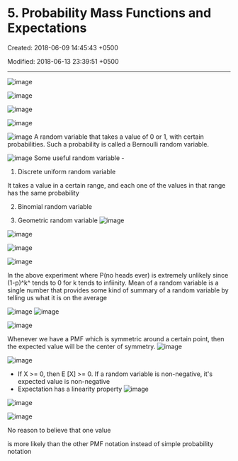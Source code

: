 # 5. Probability Mass Functions and Expectations

Created: 2018-06-09 14:45:43 +0500

Modified: 2018-06-13 23:39:51 +0500

---

![image](media/Intro-Syllabus_5.-Probability-Mass-Functions-and-Expectations-image1.png)

![image](media/Intro-Syllabus_5.-Probability-Mass-Functions-and-Expectations-image2.png)

![image](media/Intro-Syllabus_5.-Probability-Mass-Functions-and-Expectations-image3.png)

![image](media/Intro-Syllabus_5.-Probability-Mass-Functions-and-Expectations-image4.png)

![image](media/Intro-Syllabus_5.-Probability-Mass-Functions-and-Expectations-image5.png)
A random variable that takes a value of 0 or 1, with certain probabilities. Such a probability is called a Bernoulli random variable.

![image](media/Intro-Syllabus_5.-Probability-Mass-Functions-and-Expectations-image6.png)
Some useful random variable -

1. Discrete uniform random variable

It takes a value in a certain range, and each one of the values in that range has the same probability

2. Binomial random variable

3. Geometric random variable
![image](media/Intro-Syllabus_5.-Probability-Mass-Functions-and-Expectations-image7.png)

![image](media/Intro-Syllabus_5.-Probability-Mass-Functions-and-Expectations-image8.png)

![image](media/Intro-Syllabus_5.-Probability-Mass-Functions-and-Expectations-image9.png)

![image](media/Intro-Syllabus_5.-Probability-Mass-Functions-and-Expectations-image10.png)

In the above experiment where P(no heads ever) is extremely unlikely since (1-p)^k^ tends to 0 for k tends to infiinity.
Mean of a random variable is a single number that provides some kind of summary of a random variable by telling us what it is on the average

![image](media/Intro-Syllabus_5.-Probability-Mass-Functions-and-Expectations-image11.png)
![image](media/Intro-Syllabus_5.-Probability-Mass-Functions-and-Expectations-image12.png)

![image](media/Intro-Syllabus_5.-Probability-Mass-Functions-and-Expectations-image13.png)

Whenever we have a PMF which is symmetric around a certain point, then the expected value will be the center of symmetry.
![image](media/Intro-Syllabus_5.-Probability-Mass-Functions-and-Expectations-image14.png)

![image](media/Intro-Syllabus_5.-Probability-Mass-Functions-and-Expectations-image15.png)

- If X >= 0, then E [X] >= 0. If a random variable is non-negative, it's expected value is non-negative
- Expectation has a linearity property
![image](media/Intro-Syllabus_5.-Probability-Mass-Functions-and-Expectations-image16.png)

![image](media/Intro-Syllabus_5.-Probability-Mass-Functions-and-Expectations-image17.png)

![image](media/Intro-Syllabus_5.-Probability-Mass-Functions-and-Expectations-image18.png)

No reason to believe that one value

is more likely than the other
PMF notation instead of simple probability notation
